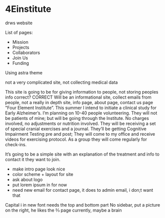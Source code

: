 # 4Einstitute
drws website

List of pages:
- Mission
- Projects
- Collaborators
- Join Us
- Funding

Using astra theme

not a very complicated site, 
not collecting medical data

This site is going to be for giving information to people, not storing peoples info correct? CORRECT
Will be an informational site, collect emails from people, not a really in depth site, info page, about page, contact us page
 "Four Element Institute”.  This summer I intend to initiate a clinical study for Early Alzheimer’s. I’m planning on 10-40 people volunteering. They will not be patients of mine;  but will be going through the Institute. 
No charges involved, no adjustments or nutrition involved. They will be receiving a set of special cranial exercises and a journal. They’ll be getting Cognitive Impairment Testing pre and post; They will come to my office and receive videos for exercising protocol. As a group they will come regularly for check-ins.

It’s going to be a simple site with an explanation of the treatment and info to contact it they want to join.  



- make intro page look nice
- color scheme + layout for site
- ask about logo
- put lorem ipsum in for now
- need new email for contact page, it does to admin email, i don;t want that 


Capital i in new font needs the top and bottom part
No sidebar, put a picture on the right, he likes the ⅔ page currently, maybe a brain
